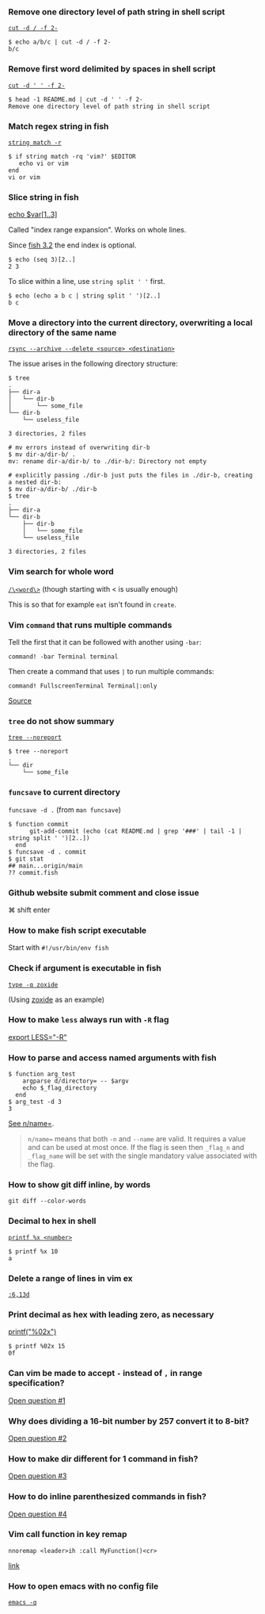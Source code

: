 ### Remove one directory level of path string in shell script

[`cut -d / -f 2-`](https://stackoverflow.com/a/47402740/1636613)

```fish
$ echo a/b/c | cut -d / -f 2-
b/c
```

### Remove first word delimited by spaces in shell script

[`cut -d ' ' -f 2-`](https://stackoverflow.com/a/7814456/1636613)

```fish
$ head -1 README.md | cut -d ' ' -f 2-
Remove one directory level of path string in shell script
```

### Match regex string in fish

[`string match -r`](https://fishshell.com/docs/current/cmds/string-match.html#match-regex-examples)

```fish
$ if string match -rq 'vim?' $EDITOR
   echo vi or vim
end
vi or vim
```

### Slice string in fish

[echo $var[1..3]](https://fishshell.com/docs/current/language.html#index-range-expansion)

Called "index range expansion". Works on whole lines.

Since [fish 3.2](https://github.com/fish-shell/fish-shell/blob/master/CHANGELOG.rst#fish-320-released-march-1-2021) the end index is optional.

```fish
$ echo (seq 3)[2..]
2 3
```

To slice within a line, use `string split ' '` first.

```
$ echo (echo a b c | string split ' ')[2..]
b c
```

### Move a directory into the current directory, overwriting a local directory of the same name

[`rsync --archive --delete <source> <destination>`](https://stackoverflow.com/a/53349667/1636613)

The issue arises in the following directory structure:

```
$ tree
.
├── dir-a
│   └── dir-b
│       └── some_file
└── dir-b
    └── useless_file

3 directories, 2 files

# mv errors instead of overwriting dir-b
$ mv dir-a/dir-b/ .
mv: rename dir-a/dir-b/ to ./dir-b/: Directory not empty

# explicitly passing ./dir-b just puts the files in ./dir-b, creating a nested dir-b:
$ mv dir-a/dir-b/ ./dir-b
$ tree
.
├── dir-a
└── dir-b
    ├── dir-b
    │   └── some_file
    └── useless_file

3 directories, 2 files
```

### Vim search for whole word

[`/\<word\>`](https://stackoverflow.com/a/3845287/1636613) (though starting with \< is usually enough)

This is so that for example `eat` isn't found in `create`.

### Vim `command` that runs multiple commands

Tell the first that it can be followed with another using `-bar`:

```viml
command! -bar Terminal terminal
```

Then create a command that uses `|` to run multiple commands:

```viml
command! FullscreenTerminal Terminal|:only
```

[Source](https://unix.stackexchange.com/a/144575/124123)

### `tree` do not show summary

[`tree --noreport`](https://manpages.ubuntu.com/manpages/trusty/man1/tree.1.html)

```fish
$ tree --noreport
.
└── dir
    └── some_file
```

### `funcsave` to current directory

`funcsave -d .` (from `man funcsave`)

```fish
$ function commit
      git-add-commit (echo (cat README.md | grep '###' | tail -1 | string split ' ')[2..])
  end
$ funcsave -d . commit
$ git stat
## main...origin/main
?? commit.fish
```

### Github website submit comment and close issue

⌘ shift enter

### How to make fish script executable

Start with `#!/usr/bin/env fish`

### Check if argument is executable in fish

[`type -q zoxide`](https://stackoverflow.com/questions/42831558/check-if-a-program-exists-from-a-fish-script)

(Using [zoxide](https://github.com/ajeetdsouza/zoxide) as an example)

### How to make `less` always run with `-R` flag

[export LESS="-R"](https://stackoverflow.com/a/17227192/1636613)

### How to parse and access named arguments with fish

```fish
$ function arg_test
    argparse d/directory= -- $argv
    echo $_flag_directory
  end
$ arg_test -d 3
3
```

[See n/name=](https://fishshell.com/docs/current/cmds/argparse.html#example-option-specs).

> `n/name=` means that both `-n` and `--name` are valid. It requires a value and can be used at most once. If the flag is seen then `_flag_n` and `_flag_name` will be set with the single mandatory value associated with the flag.


### How to show git diff inline, by words

`git diff --color-words`

### Decimal to hex in shell

[`printf %x <number>`](https://stackoverflow.com/a/378839/1636613)

```
$ printf %x 10
a
```

### Delete a range of lines in vim ex

[`:6,13d`](https://stackoverflow.com/a/21689505/1636613)

### Print decimal as hex with leading zero, as necessary

[printf("%02x")]()

```
$ printf %02x 15
0f
```

### Can vim be made to accept `-` instead of `,` in range specification?

[Open question #1](github.com/razzius/reference/issues/1)

### Why does dividing a 16-bit number by 257 convert it to 8-bit?

[Open question #2](github.com/razzius/reference/issues/2)

### How to make dir different for 1 command in fish?

[Open question #3](github.com/razzius/reference/issues/3)

### How to do inline parenthesized commands in fish?

[Open question #4](github.com/razzius/reference/issues/4)

### Vim call function in key remap

```viml
nnoremap <leader>ih :call MyFunction()<cr>
```

[link](https://stackoverflow.com/questions/26926557/key-map-to-call-function-in-a-plugin)

### How to open emacs with no config file

[`emacs -q`](https://stackoverflow.com/a/19194832/1636613)
